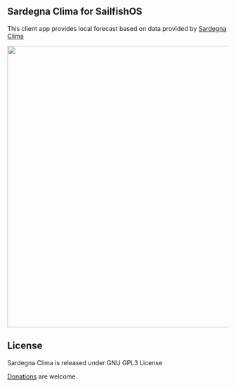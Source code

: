 
Sardegna Clima for SailfishOS
-----
This client app provides local forecast based on data provided by [Sardegna Clima](http://www.sardegna-clima.it)

<p align="center">
<img height="640" src="https://github.com/Dax89/harbour-sardegnaclima/raw/master/artwork/cover.png">
</p>

License
-----
Sardegna Clima is released under GNU GPL3 License

[Donations](https://www.paypal.com/cgi-bin/webscr?cmd=_donations&business=SQFHRE6MHAPUC&lc=GB&item_name=Donazione%20per%20sviluppo%20Sardegna%20Clima&currency_code=EUR&bn=PP%2dDonationsBF%3abtn_donate_SM%2egif%3aNonHosted) are welcome.
